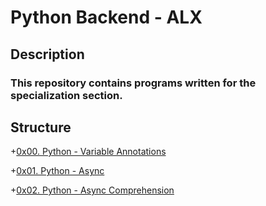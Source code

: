 # Python Backend - ALX
##  Description
### This repository contains programs written for the specialization section.

## Structure
+[0x00. Python - Variable Annotations](https://github.com/geeflows44/alx-backend-python/edit/master/README.md)

+[0x01. Python - Async](https://github.com/geeflows44/alx-backend-python/edit/master/README.md)

+[0x02. Python - Async Comprehension](https://github.com/geeflows44/alx-backend-python/edit/master/README.md)
